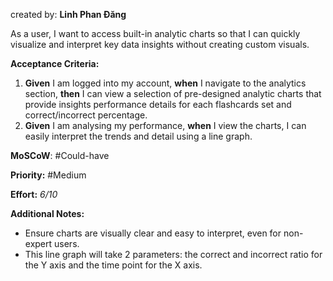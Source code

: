 created by: **Linh Phan Đăng**

As a user, I want to access built-in analytic charts so that I can quickly visualize and interpret key data insights without creating custom visuals.

**Acceptance Criteria:**

1. **Given** I am logged into my account, **when** I navigate to the analytics section, **then** I can view a selection of pre-designed analytic charts that provide insights performance details for each flashcards set and correct/incorrect percentage.
2. **Given** I am analysing my performance, **when** I view the charts, I can easily interpret the trends and detail using a line graph.

**MoSCoW**: #Could-have 

**Priority:** #Medium 

**Effort:** 
_6/10_

**Additional Notes:**

- Ensure charts are visually clear and easy to interpret, even for non-expert users.
- This line graph will take 2 parameters: the correct and incorrect ratio for the Y axis and the time point for the X axis.